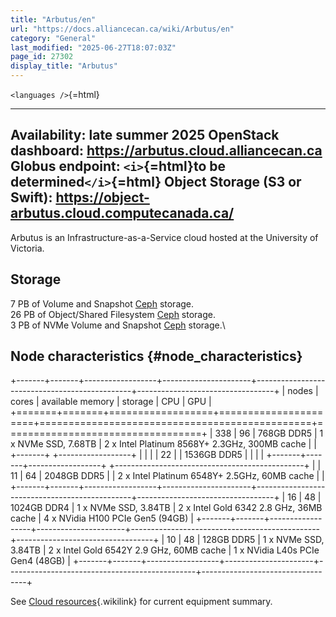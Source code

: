 ```yaml
---
title: "Arbutus/en"
url: "https://docs.alliancecan.ca/wiki/Arbutus/en"
category: "General"
last_modified: "2025-06-27T18:07:03Z"
page_id: 27302
display_title: "Arbutus"
---
```


`<languages />`{=html}

  ----------------------------------------------------------------------------------------------------------------------------------
  Availability: late summer 2025
  OpenStack dashboard: [<https://arbutus.cloud.alliancecan.ca>](https://arbutus.cloud.alliancecan.ca/)
  Globus endpoint: `<i>`{=html}to be determined`</i>`{=html}
  Object Storage (S3 or Swift): [<https://object-arbutus.cloud.computecanada.ca/>](https://object-arbutus.cloud.computecanada.ca/)
  ----------------------------------------------------------------------------------------------------------------------------------

Arbutus is an Infrastructure-as-a-Service cloud hosted at the University of Victoria.

## Storage

7 PB of Volume and Snapshot [Ceph](https://en.wikipedia.org/wiki/Ceph_(software)) storage.\
26 PB of Object/Shared Filesystem [Ceph](https://en.wikipedia.org/wiki/Ceph_(software)) storage.\
3 PB of NVMe Volume and Snapshot [Ceph](https://en.wikipedia.org/wiki/Ceph_(software)) storage.\

## Node characteristics {#node_characteristics}

+-------+-------+------------------+----------------------+-----------------------------------------------+----------------------------------+
| nodes | cores | available memory | storage              | CPU                                           | GPU                              |
+=======+=======+==================+======================+===============================================+==================================+
| 338   | 96    | 768GB DDR5       | 1 x NVMe SSD, 7.68TB | 2 x Intel Platinum 8568Y+ 2.3GHz, 300MB cache |                                  |
+-------+       +------------------+                      |                                               |                                  |
| 22    |       | 1536GB DDR5      |                      |                                               |                                  |
+-------+-------+------------------+                      +-----------------------------------------------+                                  |
| 11    | 64    | 2048GB DDR5      |                      | 2 x Intel Platinum 6548Y+ 2.5GHz, 60MB cache  |                                  |
+-------+-------+------------------+----------------------+-----------------------------------------------+----------------------------------+
| 16    | 48    | 1024GB DDR4      | 1 x NVMe SSD, 3.84TB | 2 x Intel Gold 6342 2.8 GHz, 36MB cache       | 4 x NVidia H100 PCIe Gen5 (94GB) |
+-------+-------+------------------+----------------------+-----------------------------------------------+----------------------------------+
| 10    | 48    | 128GB DDR5       | 1 x NVMe SSD, 3.84TB | 2 x Intel Gold 6542Y 2.9 GHz, 60MB cache      | 1 x NVidia L40s PCIe Gen4 (48GB) |
+-------+-------+------------------+----------------------+-----------------------------------------------+----------------------------------+

See [ Cloud resources](https://docs.alliancecan.ca/Cloud_resources#Arbutus_cloud " Cloud resources"){.wikilink} for current equipment summary.
